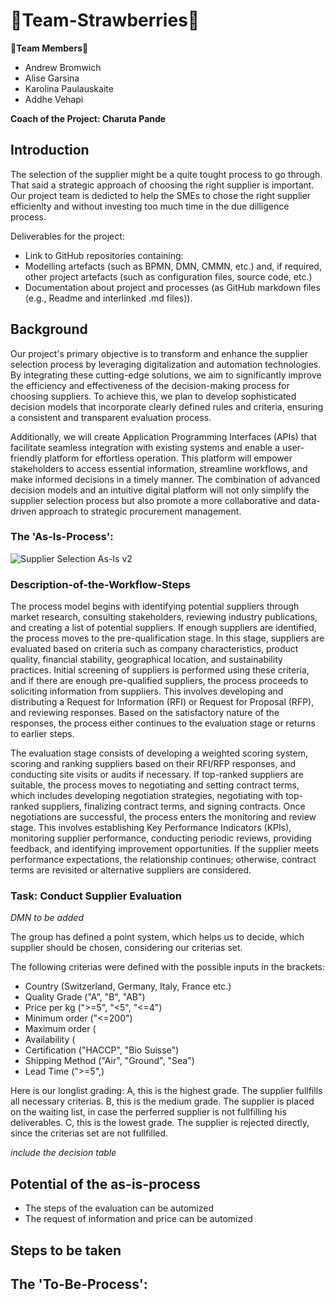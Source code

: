 # :strawberry:Team-Strawberries:strawberry:
**:handshake:Team Members:handshake:**
 * Andrew Bromwich
 * Alise Garsina 
 * Karolina Paulauskaite 
 * Addhe Vehapi 

**Coach of the Project: Charuta Pande** 

## Introduction
The selection of the supplier might be a quite tought process to go through. That said a strategic approach of choosing the right supplier is important. Our project team is dedicted to help the SMEs to chose the right supplier efficienlty and without investing too much time in the due dilligence process. 

Deliverables for the project: 
* Link to GitHub repositories containing:
* Modelling artefacts (such as BPMN, DMN, CMMN, etc.) and, if required, other project artefacts (such as configuration files, source code, etc.)
* Documentation about project and processes (as GitHub markdown files (e.g., Readme and interlinked .md files)).


## Background
Our project's primary objective is to transform and enhance the supplier selection process by leveraging digitalization and automation technologies. By integrating these cutting-edge solutions, we aim to significantly improve the efficiency and effectiveness of the decision-making process for choosing suppliers. To achieve this, we plan to develop sophisticated decision models that incorporate clearly defined rules and criteria, ensuring a consistent and transparent evaluation process.

Additionally, we will create Application Programming Interfaces (APIs) that facilitate seamless integration with existing systems and enable a user-friendly platform for effortless operation. This platform will empower stakeholders to access essential information, streamline workflows, and make informed decisions in a timely manner. The combination of advanced decision models and an intuitive digital platform will not only simplify the supplier selection process but also promote a more collaborative and data-driven approach to strategic procurement management.


### The 'As-Is-Process':

![Supplier Selection As-Is v2](https://user-images.githubusercontent.com/127504098/232316079-b0c1c2c4-e8f4-43ec-a95d-307f15135c94.png)


### Description-of-the-Workflow-Steps
The process model begins with identifying potential suppliers through market research, consulting stakeholders, reviewing industry publications, and creating a list of potential suppliers. If enough suppliers are identified, the process moves to the pre-qualification stage. In this stage, suppliers are evaluated based on criteria such as company characteristics, product quality, financial stability, geographical location, and sustainability practices. Initial screening of suppliers is performed using these criteria, and if there are enough pre-qualified suppliers, the process proceeds to soliciting information from suppliers. This involves developing and distributing a Request for Information (RFI) or Request for Proposal (RFP), and reviewing responses. Based on the satisfactory nature of the responses, the process either continues to the evaluation stage or returns to earlier steps.

The evaluation stage consists of developing a weighted scoring system, scoring and ranking suppliers based on their RFI/RFP responses, and conducting site visits or audits if necessary. If top-ranked suppliers are suitable, the process moves to negotiating and setting contract terms, which includes developing negotiation strategies, negotiating with top-ranked suppliers, finalizing contract terms, and signing contracts. Once negotiations are successful, the process enters the monitoring and review stage. This involves establishing Key Performance Indicators (KPIs), monitoring supplier performance, conducting periodic reviews, providing feedback, and identifying improvement opportunities. If the supplier meets performance expectations, the relationship continues; otherwise, contract terms are revisited or alternative suppliers are considered.


### Task: Conduct Supplier Evaluation

*DMN to be added*

The group has defined a point system, which helps us to decide, which supplier should be chosen, considering our criterias set.

The following criterias were defined with the possible inputs in the brackets:

* Country (Switzerland, Germany, Italy, France etc.)
* Quality Grade ("A", "B", "AB")
* Price per kg (">=5", "<5", "<=4") 
* Minimum order ("<=200")
* Maximum order (
* Availability (
* Certification ("HACCP", "Bio Suisse")
* Shipping Method ("Air", "Ground", "Sea")
* Lead Time (">=5",)

Here is our longlist grading:
A, this is the highest grade. The supplier fullfills all necessary criterias.
B, this is the medium grade. The supplier is placed on the waiting list, in case the perferred supplier is not fullfilling his deliverables.
C, this is the lowest grade. The supplier is rejected directly, since the criterias set are not fullfilled.

*include the decision table*



## Potential of the as-is-process

* The steps of the evaluation can be automized 
* The request of information and price can be automized


## Steps to be taken


## The 'To-Be-Process':


